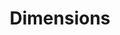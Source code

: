 ---
layout: default
bigquery: https://console.cloud.google.com/bigquery?p=covid-19-dimensions-ai&page=table&d=data&t=publications
contributors: Digital Science, https://www.digital-science.com/
cost: Free for personal, non-commercial use.
description: Dimensions contains more than 100 million publications, ranging from
  articles published in scholarly journals, books and book chapters, to preprints
  and conference proceedings. All publications are contextualized with linked data
  sets, funding, publications, patents, clinical trials, and policy documents. You
  can also view associated categories, funders, institutions, and researcher profiles.
documentation: https://docs.dimensions.ai/bigquery/index.html
last_edit: 04/08/2022, 22:43:28
location: https://www.dimensions.ai/products/free/
maintained_by: Digital Science, https://www.digital-science.com/
schema_fields:
- original_assignee
- category_hrcs_rac
- journal_lists
- linkout
- category_rcdc
- grant_number
- associated_grant_ids
- filing_status
- book_title
- arxiv_id
- editors
- authors
- resulting_publication_doi
- original_assignee_orgs
- repository_id
- date_imported_gbq
- license
- subtitles
- type
- assignee_orgs
- status
- parent_id
- address
- research_org_city_names
- volume
- funder_org_cities
- acronym
- cpc
- legal_events
- title
- repository_name
- citations_count
- description
- issue
- brief_title
- filing_year
- funder_org_countries
- funding_chf
- funding_cad
- researcher_ids
- publisher
- application_number
- concepts
- funder_org_acronyms
- associated_publication_id
- proceedings_title
- mesh_headings
- date_inserted
- granted_year
- current_assignee_orgs
- language
- registry
- abstract
- year
- family_id
- doi
- publication_year
- established
- legal_status
- start_date
- research_org_cities
- assignee_countries
- funding_details
- relationships
- mesh_terms
- external_ids
- gender
- organisation_details
- family_members_ids
- jurisdiction
- wikipedia_url
- id
- expiration_year
- citation_string
- filing_date
- aliases
- supporting_grant_ids
- funding_usd
- funding_jpy
- funding_amount
- citations
- category_for
- foa_number
- isbn
- clinical_trial_ids
- current_assignee
- priority_date
- pmid
- family_count
- current_assignee_countries
- phase
- metrics
- category_icrp_ct
- interventions
- category_bra
- acknowledgements
- end_year
- funding_nzd
- funder_orgs
- start_year
- email_address
- research_org_state_codes
- original_abstract
- associated_publication_doi
- patent_ids
- category_uoa
- funding_currency
- date_modified
- granted_date
- date_normal
- resulting_publication_ids
- embargo_date
- date_print
- publication_date
- conference
- research_orgs
- research_org_country_names
- reference_ids
- active_years
- original_title
- cited_by_ids
- book_series_title
- category_hra
- category_sdg
- created_date
- funding_gbp
- research_org_state_names
- source_id
- altmetrics
- acronyms
- journal
- links
- name
- category_hrcs_hc
- conditions
- inventor_names
- research_org_countries
- pages
- repository_url
- associated_publication_pmid
- funding_cny
- pmcid
- eisbn
- funder_org_state_codes
- funding_aud
- date_online
- funder_org
- types
- funder_countries
- category_icrp_cso
- kind
- funding_eur
- labels
- categories
- open_access_categories_v2
- associated_publication_arxiv_id
- original_assignee_countries
- date
- expiration_date
- ipcr
- end_date
- priority_year
- open_access_categories
- investigators
- publication_ids
shortname: dimensions
tags:
- scholarly literature
- patents
- funding
- clinical trials
- academic profiles
terms_of_use: 'Use of both the Dimensions COVID-19 dataset and full Dimensions dataset
  are subject to the Dimensions Terms of use: https://www.dimensions.ai/policies-terms-legal '
title: Dimensions
uuid: dcff88bd-fe6b-4fdb-8159-809bf9d7bc1c
---